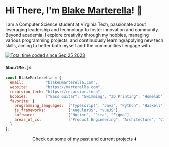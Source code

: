 <h1>Hi There, I'm <a href="https://marterella.com" target="_blank">Blake Marterella</a>! 👋</h1>

I am a Computer Science student at Virginia Tech, passionate about leveraging leadership and technology to foster innovation and community. Beyond academia, I explore creativity through my hobbies, managing various programming projects, and continuously learning/applying new tech skills, aiming to better both myself and the communities I engage with.

<a href="https://wakatime.com/@83c5d088-2d81-4caa-af42-5b39ae84b11b"><img src="https://wakatime.com/badge/user/83c5d088-2d81-4caa-af42-5b39ae84b11b.svg" alt="Total time coded since Sep 25 2023" /></a>

### `AboutMe.js`

```js
const BlakeMarterella = {
  email:          "blake@marterella.com",
  website:        "https://marterella.com",
  recursion_tech: "https://recursion.tech",
  hobbies:        ["Bass Guitar", "Swimming", "3D Printing", "Homelab"],
  favorite: {
    programming_languages:  ["Typescript", "Java", "Python", "Haskell"],
    js_frameworks:          ["AngularJS", "VueJS"],
    software:               ["Notion", "Jira", "Figma"],
    areas_of_cs:            ["Product Engineering", "Architecture", "CI/CD", "Web Dev"]
  }
};
```

<p align="center">Check out some of my past and current projects ⬇️</p>
